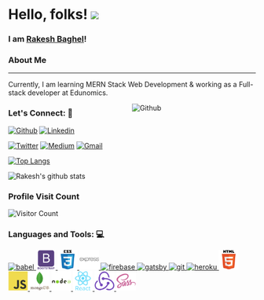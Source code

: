 

# Hello, folks! <img src="https://raw.githubusercontent.com/MartinHeinz/MartinHeinz/master/wave.gif" width="40px">

### I am [Rakesh Baghel](Rakeshbaghel021)! 

### About Me ###
----------------------------------------------------------------------------------------------------------------------------
Currently, I am learning MERN Stack Web Development & working as a Full-stack developer  at Edunomics.


<img width="50%" align="right" alt="Github" src="https://raw.githubusercontent.com/onimur/.github/master/.resources/git-header.svg" />



<h3 align="left">Let's Connect: 🚀</h2>
<p align="left">


[![Github](https://img.shields.io/badge/-Github-000?style=flat&logo=Github&logoColor=white)](https://github.com/Rakeshbaghel021)
[![Linkedin](https://img.shields.io/badge/-LinkedIn-blue?style=flat&logo=Linkedin&logoColor=white)](https://www.linkedin.com/in/rakesh-baghel-20a83a160/)

[![Twitter](https://img.shields.io/badge/-Twitter-1ca0f1?style=flat-square&labelColor=1ca0f1&logo=twitter&logoColor=white&link=https://twitter.com/rkrkumar021)](https://twitter.com/rkrkumar021)
[![Medium](https://img.shields.io/badge/-Medium-03a57a?style=flat-square&labelColor=000000&logo=Medium&link=https://medium.com/@rkrkumar021/)](https://medium.com/@rkrkumar021)
[![Gmail](https://img.shields.io/badge/-Gmail-c14438?style=flat&logo=Gmail&logoColor=white)](mailto:rkrkumar021@gmail.com)
&nbsp;
</p>

[![Top Langs](https://github-readme-stats.vercel.app/api/top-langs/?username=Rakeshbaghel021&layout=compact)](https://github.com/Rakeshbaghel021/github-readme-stats)



![Rakesh's github stats](https://github-readme-stats.vercel.app/api?username=Rakeshbaghel021&hide=["issues"]&show_icons=true)

### Profile Visit Count
![Visitor Count](https://profile-counter.glitch.me/Rakeshbaghel021/count.svg)

<h3 align="left">Languages and Tools: 💻</h3>
<p align="left"> <a href="https://babeljs.io/" target="_blank"> <img src="https://www.vectorlogo.zone/logos/babeljs/babeljs-icon.svg" alt="babel" width="40" height="40"/> </a> <a href="https://getbootstrap.com" target="_blank"> <img src="https://raw.githubusercontent.com/devicons/devicon/master/icons/bootstrap/bootstrap-plain-wordmark.svg" alt="bootstrap" width="40" height="40"/> </a> <a href="https://www.w3schools.com/css/" target="_blank"> <img src="https://raw.githubusercontent.com/devicons/devicon/master/icons/css3/css3-original-wordmark.svg" alt="css3" width="40" height="40"/> </a> <a href="https://expressjs.com" target="_blank"> <img src="https://raw.githubusercontent.com/devicons/devicon/master/icons/express/express-original-wordmark.svg" alt="express" width="40" height="40"/> </a> <a href="https://firebase.google.com/" target="_blank"> <img src="https://www.vectorlogo.zone/logos/firebase/firebase-icon.svg" alt="firebase" width="40" height="40"/> </a> <a href="https://www.gatsbyjs.com/" target="_blank"> <img src="https://www.vectorlogo.zone/logos/gatsbyjs/gatsbyjs-icon.svg" alt="gatsby" width="40" height="40"/> </a> <a href="https://git-scm.com/" target="_blank"> <img src="https://www.vectorlogo.zone/logos/git-scm/git-scm-icon.svg" alt="git" width="40" height="40"/> </a> <a href="https://heroku.com" target="_blank"> <img src="https://www.vectorlogo.zone/logos/heroku/heroku-icon.svg" alt="heroku" width="40" height="40"/> </a> <a href="https://www.w3.org/html/" target="_blank"> <img src="https://raw.githubusercontent.com/devicons/devicon/master/icons/html5/html5-original-wordmark.svg" alt="html5" width="40" height="40"/> </a> <a href="https://developer.mozilla.org/en-US/docs/Web/JavaScript" target="_blank"> <img src="https://raw.githubusercontent.com/devicons/devicon/master/icons/javascript/javascript-original.svg" alt="javascript" width="40" height="40"/> </a> <a href="https://www.mongodb.com/" target="_blank"> <img src="https://raw.githubusercontent.com/devicons/devicon/master/icons/mongodb/mongodb-original-wordmark.svg" alt="mongodb" width="40" height="40"/> </a> <a href="https://nodejs.org" target="_blank"> <img src="https://raw.githubusercontent.com/devicons/devicon/master/icons/nodejs/nodejs-original-wordmark.svg" alt="nodejs" width="40" height="40"/> </a></a> <a href="https://reactjs.org/" target="_blank"> <img src="https://raw.githubusercontent.com/devicons/devicon/master/icons/react/react-original-wordmark.svg" alt="react" width="40" height="40"/> </a> <a href="https://redux.js.org" target="_blank"> <img src="https://raw.githubusercontent.com/devicons/devicon/master/icons/redux/redux-original.svg" alt="redux" width="40" height="40"/> </a> <a href="https://sass-lang.com" target="_blank"> <img src="https://raw.githubusercontent.com/devicons/devicon/master/icons/sass/sass-original.svg" alt="sass" width="40" height="40"/> </a> </p>




